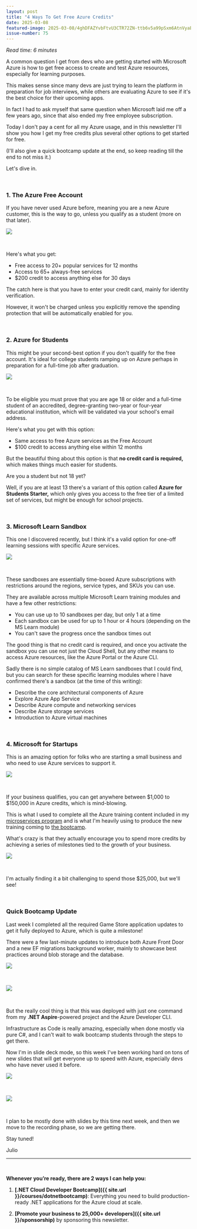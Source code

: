 ```yaml
---
layout: post
title: "4 Ways To Get Free Azure Credits"
date: 2025-03-08
featured-image: 2025-03-08/4ghDFAZYvbFtvU3CTR72ZN-ttb6v5a99pSxm6AtnVyaEc.jpeg
issue-number: 75
---
```


*Read time: 6 minutes*
​

A common question I get from devs who are getting started with Microsoft Azure is how to get free access to create and test Azure resources, especially for learning purposes.

This makes sense since many devs are just trying to learn the platform in preparation for job interviews, while others are evaluating Azure to see if it's the best choice for their upcoming apps.

In fact I had to ask myself that same question when Microsoft laid me off a few years ago, since that also ended my free employee subscription.

Today I don't pay a cent for all my Azure usage, and in this newsletter I'll show you how I get my free credits plus several other options to get started for free.

(I'll also give a quick bootcamp update at the end, so keep reading till the end to not miss it.)

Let's dive in.

​

### **1. The Azure Free Account**
If you have never used Azure before, meaning you are a new Azure customer, this is the way to go, unless you qualify as a student (more on that later).


![](/assets/images/2025-03-08/4ghDFAZYvbFtvU3CTR72ZN-jujH9CfZna8tZ1MC7eaiRt.jpeg)

​

Here's what you get:

*   <span>Free access to 20+ popular services for 12 months</span>
*   <span>Access to 65+ always-free services</span>
*   <span>$200 credit to access anything else for 30 days</span>

The catch here is that you have to enter your credit card, mainly for identity verification. 

However, it won't be charged unless you explicitly remove the spending protection that will be automatically enabled for you.

​

### **2. Azure for Students**
This might be your second-best option if you don't qualify for the free account. It's ideal for college students ramping up on Azure perhaps in preparation for a full-time job after graduation.


![](/assets/images/2025-03-08/4ghDFAZYvbFtvU3CTR72ZN-pAxLJXNXtC3NExpvNPkC9r.jpeg)

​

To be eligible you must prove that you are age 18 or older and a full-time student of an accredited, degree-granting two-year or four-year educational institution, which will be validated via your school's email address.

Here's what you get with this option:

*   <span>Same access to free Azure services as the Free Account</span>
*   <span>$100 credit to access anything else within 12 months</span>

But the beautiful thing about this option is that **no credit card is required,** which makes things much easier for students.

Are you a student but not 18 yet? 

Well, if you are at least 13 there's a variant of this option called **Azure for Students Starter,** which only gives you access to the free tier of a limited set of services, but might be enough for school projects.

​

### **3. Microsoft Learn Sandbox**
This one I discovered recently, but I think it's a valid option for one-off learning sessions with specific Azure services.


![](/assets/images/2025-03-08/4ghDFAZYvbFtvU3CTR72ZN-v3WrJVaKW9kb2LtzNnnYA5.jpeg)

​

These sandboxes are essentially time-boxed Azure subscriptions with restrictions around the regions, service types, and SKUs you can use. 

They are available across multiple Microsoft Learn training modules and have a few other restrictions:

*   <span>You can use up to 10 sandboxes per day, but only 1 at a time</span>
*   <span>Each sandbox can be used for up to 1 hour or 4 hours (depending on the MS Learn module)</span>
*   <span>You can't save the progress once the sandbox times out</span>

The good thing is that no credit card is required, and once you activate the sandbox you can use not just the Cloud Shell, but any other means to access Azure resources, like the Azure Portal or the Azure CLI.

Sadly there is no simple catalog of MS Learn sandboxes that I could find, but you can search for these specific learning modules where I have confirmed there's a sandbox (at the time of this writing):

*   <span>Describe the core architectural components of Azure</span>
*   <span>Explore Azure App Service</span>
*   <span>Describe Azure compute and networking services</span>
*   <span>Describe Azure storage services</span>
*   <span>Introduction to Azure virtual machines</span>

​

### **4. Microsoft for Startups**
This is an amazing option for folks who are starting a small business and who need to use Azure services to support it.


![](/assets/images/2025-03-08/4ghDFAZYvbFtvU3CTR72ZN-4h8nXjcC6coUdbgUbUVdaF.jpeg)

​

If your business qualifies, you can get anywhere between $1,000 to $150,000 in Azure credits, which is mind-blowing.

This is what I used to complete all the Azure training content included in my [microservices program](https://dotnetmicroservices.com) and is what I'm heavily using to produce the new training coming to [the bootcamp](https://juliocasal.com/courses/dotnetbootcamp).

What's crazy is that they actually encourage you to spend more credits by achieving a series of milestones tied to the growth of your business. 


![](/assets/images/2025-03-08/4ghDFAZYvbFtvU3CTR72ZN-ttb6v5a99pSxm6AtnVyaEc.jpeg)

​

I'm actually finding it a bit challenging to spend those $25,000, but we'll see!

​

### **Quick Bootcamp Update**
Last week I completed all the required Game Store application updates to get it fully deployed to Azure, which is quite a milestone! 

There were a few last-minute updates to introduce both Azure Front Door and a new EF migrations background worker, mainly to showcase best practices around blob storage and the database.


![](/assets/images/2025-03-08/4ghDFAZYvbFtvU3CTR72ZN-qurWyJ8GGYbFjToULZiMza.jpeg)

​


![](/assets/images/2025-03-08/4ghDFAZYvbFtvU3CTR72ZN-aaUhCXk6JzwpD4VYx8aCFK.jpeg)

​

But the really cool thing is that this was deployed with just one command from my **.NET Aspire**-powered project and the Azure Developer CLI. 

Infrastructure as Code is really amazing, especially when done mostly via pure C#, and I can't wait to walk bootcamp students through the steps to get there.

Now I'm in slide deck mode, so this week I've been working hard on tons of new slides that will get everyone up to speed with Azure, especially devs who have never used it before.


![](/assets/images/2025-03-08/4ghDFAZYvbFtvU3CTR72ZN-asmc9zW4tivQ151kuSiCpu.jpeg)

​


![](/assets/images/2025-03-08/4ghDFAZYvbFtvU3CTR72ZN-9mPioHYdVpGc7LpDQ8p67C.jpeg)

​

I plan to be mostly done with slides by this time next week, and then we move to the recording phase, so we are getting there.

Stay tuned!

Julio

---

<br/>

**Whenever you’re ready, there are 2 ways I can help you:**

1. **[.NET Cloud Developer Bootcamp]({{ site.url }}/courses/dotnetbootcamp)**: Everything you need to build production-ready .NET applications for the Azure cloud at scale.

2. **[Promote your business to 25,000+ developers]({{ site.url }}/sponsorship)** by sponsoring this newsletter.
